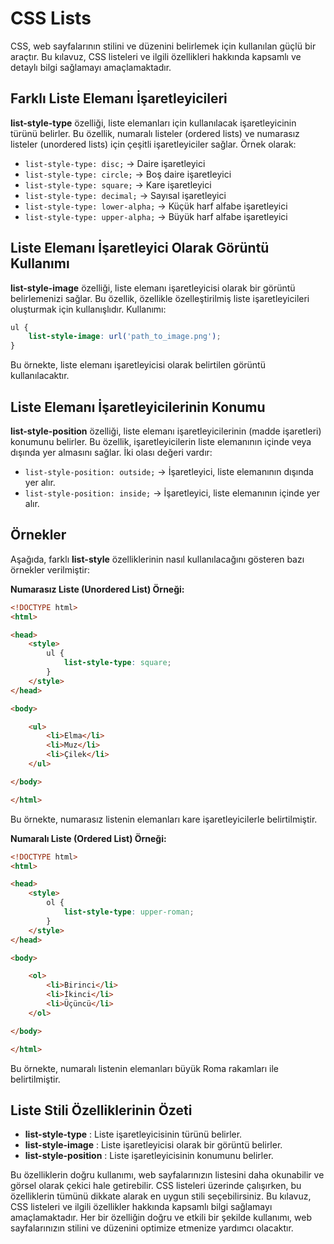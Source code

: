 # CSS Lists

CSS, web sayfalarının stilini ve düzenini belirlemek için kullanılan güçlü bir araçtır. Bu kılavuz, CSS listeleri ve ilgili özellikleri hakkında kapsamlı ve detaylı bilgi sağlamayı amaçlamaktadır. 

## Farklı Liste Elemanı İşaretleyicileri

 **list-style-type** özelliği, liste elemanları için kullanılacak işaretleyicinin türünü belirler. Bu özellik, numaralı listeler (ordered lists) ve numarasız listeler (unordered lists) için çeşitli işaretleyiciler sağlar. Örnek olarak:

* `list-style-type: disc;` -> Daire işaretleyici
* `list-style-type: circle;` -> Boş daire işaretleyici
* `list-style-type: square;` -> Kare işaretleyici
* `list-style-type: decimal;` -> Sayısal işaretleyici
* `list-style-type: lower-alpha;` -> Küçük harf alfabe işaretleyici
* `list-style-type: upper-alpha;` -> Büyük harf alfabe işaretleyici

## Liste Elemanı İşaretleyici Olarak Görüntü Kullanımı

 **list-style-image** özelliği, liste elemanı işaretleyicisi olarak bir görüntü belirlemenizi sağlar. Bu özellik, özellikle özelleştirilmiş liste işaretleyicileri oluşturmak için kullanışlıdır. Kullanımı:

```css
ul {
    list-style-image: url('path_to_image.png');
}
```

Bu örnekte, liste elemanı işaretleyicisi olarak belirtilen görüntü kullanılacaktır.

## Liste Elemanı İşaretleyicilerinin Konumu

 **list-style-position** özelliği, liste elemanı işaretleyicilerinin (madde işaretleri) konumunu belirler. Bu özellik, işaretleyicilerin liste elemanının içinde veya dışında yer almasını sağlar. İki olası değeri vardır:

* `list-style-position: outside;` -> İşaretleyici, liste elemanının dışında yer alır.
* `list-style-position: inside;` -> İşaretleyici, liste elemanının içinde yer alır.

## Örnekler

Aşağıda, farklı **list-style** özelliklerinin nasıl kullanılacağını gösteren bazı örnekler verilmiştir:

 **Numarasız Liste (Unordered List) Örneği:** 

```html
<!DOCTYPE html>
<html>

<head>
    <style>
        ul {
            list-style-type: square;
        }
    </style>
</head>

<body>

    <ul>
        <li>Elma</li>
        <li>Muz</li>
        <li>Çilek</li>
    </ul>

</body>

</html>
```

Bu örnekte, numarasız listenin elemanları kare işaretleyicilerle belirtilmiştir.

**Numaralı Liste (Ordered List) Örneği:** 

```html
<!DOCTYPE html>
<html>

<head>
    <style>
        ol {
            list-style-type: upper-roman;
        }
    </style>
</head>

<body>

    <ol>
        <li>Birinci</li>
        <li>İkinci</li>
        <li>Üçüncü</li>
    </ol>

</body>

</html>
```

Bu örnekte, numaralı listenin elemanları büyük Roma rakamları ile belirtilmiştir.

## Liste Stili Özelliklerinin Özeti

* **list-style-type** : Liste işaretleyicisinin türünü belirler.
* **list-style-image** : Liste işaretleyicisi olarak bir görüntü belirler.
* **list-style-position** : Liste işaretleyicisinin konumunu belirler.

Bu özelliklerin doğru kullanımı, web sayfalarınızın listesini daha okunabilir ve görsel olarak çekici hale getirebilir. CSS listeleri üzerinde çalışırken, bu özelliklerin tümünü dikkate alarak en uygun stili seçebilirsiniz. Bu kılavuz, CSS listeleri ve ilgili özellikler hakkında kapsamlı bilgi sağlamayı amaçlamaktadır. Her bir özelliğin doğru ve etkili bir şekilde kullanımı, web sayfalarınızın stilini ve düzenini optimize etmenize yardımcı olacaktır.
